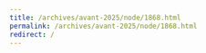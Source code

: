 ```yaml
---
title: /archives/avant-2025/node/1868.html
permalink: /archives/avant-2025/node/1868.html
redirect: /
---
```

